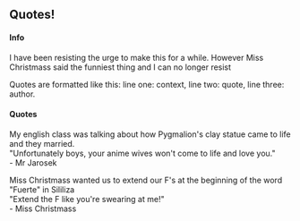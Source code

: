 <body>
  <h2>Quotes!</h2>
  <h4>Info</h4>
  <p>I have been resisting the urge to make this for a while. However Miss Christmass said the funniest thing and I can no longer resist</p>
  <p>Quotes are formatted like this: line one: context, line two: quote, line three: author.</p>
  <h4>Quotes</h4>
  <p>My english class was talking about how Pygmalion's clay statue came to life and they married.<br>"Unfortunately boys, your anime wives won't come to life and love you."<br>- Mr Jarosek</p>
  <p>Miss Christmass wanted us to extend our F's at the beginning of the word "Fuerte" in Sililiza<br>"Extend the F like you're swearing at me!"<br>- Miss Christmass</p>
</body>
